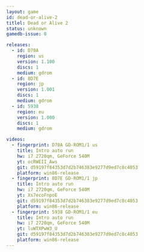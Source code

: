 ```yaml
---
layout: game
id: dead-or-alive-2
titlel: Dead or Alive 2
status: unknown
gamedb-issue: 0

releases:
  - id: D70A
    region: us
    version: 1.100
    discs: 1
    medium: gdrom
  - id: 8D7E
    region: jp
    version: 1.001
    discs: 1
    medium: gdrom
  - id: 5938
    region: eu
    version: 1.000
    discs: 1
    medium: gdrom

videos:
  - fingerprint: D70A GD-ROM1/1 us
    title: Intro auto run
    hw: i7 2720qm, GeForce 540M
    yt: ocRWEII_Aws
    git: d59197f84353d7d2b746383e9277d9ed7c8c4053
    platform: win86-release
  - fingerprint: 8D7E GD-ROM1/1 jp
    title: Intro auto run
    hw: i7 2720qm, GeForce 540M
    yt: Xs7ecoFnpoE
    git: d59197f84353d7d2b746383e9277d9ed7c8c4053
    platform: win86-release
  - fingerprint: 5938 GD-ROM1/1 eu
    title: Intro auto run
    hw: i7 2720qm, GeForce 540M
    yt: luWTXPwW3_U
    git: d59197f84353d7d2b746383e9277d9ed7c8c4053
    platform: win86-release
---
```

